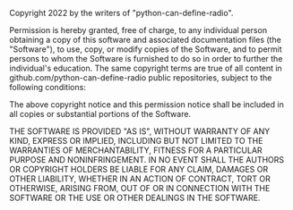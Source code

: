 Copyright 2022 by the writers of "python-can-define-radio".

Permission is hereby granted, free of charge, to any individual person obtaining a copy of this software and associated documentation files (the "Software"), to use, copy, or modify copies of the Software, and to permit persons to whom the Software is furnished to do so in order to further the individual's education. The same copyright terms are true of all content in github.com/python-can-define-radio public repositories, subject to the following conditions:

The above copyright notice and this permission notice shall be included in all copies or substantial portions of the Software.

THE SOFTWARE IS PROVIDED "AS IS", WITHOUT WARRANTY OF ANY KIND, EXPRESS OR
IMPLIED, INCLUDING BUT NOT LIMITED TO THE WARRANTIES OF MERCHANTABILITY,
FITNESS FOR A PARTICULAR PURPOSE AND NONINFRINGEMENT. IN NO EVENT SHALL THE
AUTHORS OR COPYRIGHT HOLDERS BE LIABLE FOR ANY CLAIM, DAMAGES OR OTHER
LIABILITY, WHETHER IN AN ACTION OF CONTRACT, TORT OR OTHERWISE, ARISING FROM,
OUT OF OR IN CONNECTION WITH THE SOFTWARE OR THE USE OR OTHER DEALINGS IN THE
SOFTWARE.
